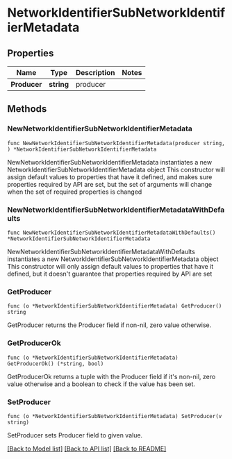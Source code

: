 # NetworkIdentifierSubNetworkIdentifierMetadata

## Properties

Name | Type | Description | Notes
------------ | ------------- | ------------- | -------------
**Producer** | **string** | producer | 

## Methods

### NewNetworkIdentifierSubNetworkIdentifierMetadata

`func NewNetworkIdentifierSubNetworkIdentifierMetadata(producer string, ) *NetworkIdentifierSubNetworkIdentifierMetadata`

NewNetworkIdentifierSubNetworkIdentifierMetadata instantiates a new NetworkIdentifierSubNetworkIdentifierMetadata object
This constructor will assign default values to properties that have it defined,
and makes sure properties required by API are set, but the set of arguments
will change when the set of required properties is changed

### NewNetworkIdentifierSubNetworkIdentifierMetadataWithDefaults

`func NewNetworkIdentifierSubNetworkIdentifierMetadataWithDefaults() *NetworkIdentifierSubNetworkIdentifierMetadata`

NewNetworkIdentifierSubNetworkIdentifierMetadataWithDefaults instantiates a new NetworkIdentifierSubNetworkIdentifierMetadata object
This constructor will only assign default values to properties that have it defined,
but it doesn't guarantee that properties required by API are set

### GetProducer

`func (o *NetworkIdentifierSubNetworkIdentifierMetadata) GetProducer() string`

GetProducer returns the Producer field if non-nil, zero value otherwise.

### GetProducerOk

`func (o *NetworkIdentifierSubNetworkIdentifierMetadata) GetProducerOk() (*string, bool)`

GetProducerOk returns a tuple with the Producer field if it's non-nil, zero value otherwise
and a boolean to check if the value has been set.

### SetProducer

`func (o *NetworkIdentifierSubNetworkIdentifierMetadata) SetProducer(v string)`

SetProducer sets Producer field to given value.



[[Back to Model list]](../README.md#documentation-for-models) [[Back to API list]](../README.md#documentation-for-api-endpoints) [[Back to README]](../README.md)


